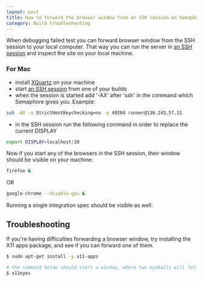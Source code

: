 ```yaml
---
layout: post
title: How to forward the browser window from an SSH session on Semaphore?
category: Build troubleshooting
---
```


When debugging failed test you can forward browser window from the SSH session
to your local computer.
That way you can run the server in [an SSH session](/docs/ssh-access-to-build-environment.html)
and inspect the site on your local machine.

### For Mac

- install [XQuartz](https://www.xquartz.org/) on your machine
- start [an SSH session](/docs/ssh-access-to-build-environment.html) from one of your builds
- when the session is started add '-AX' after 'ssh' in the command which
 Semaphore gives you. Example:

```bash
ssh -AX -o StrictHostKeychecking=no -p 49204 runner@136.243.57.31
```

- in the SSH session run the following command
in order to replace the current DISPLAY

```bash
export DISPLAY=localhost:10
```

Now if you start any of the browsers in the SSH session,
their window should be visible on your machine:

```bash
firefox &
```

OR

```bash
google-chrome --disable-gpu &
```

Running a single integration spec should be visible as well.

## Troubleshooting

If you're having difficulties forwarding a browser window, try installing the
X11 apps package, and see if you can forward one of them.

```bash
$ sudo apt-get install -y x11-apps

# the command below should start a window, where two eyeballs will follow your cursor
$ x11eyes
```

